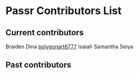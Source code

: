 # Passr Contributors List

## Current contributors

Braiden 
Dina [polygonart6777](https://github.com/polygonart6777)
Isaiah
Samantha
Seiya


## Past contributors
